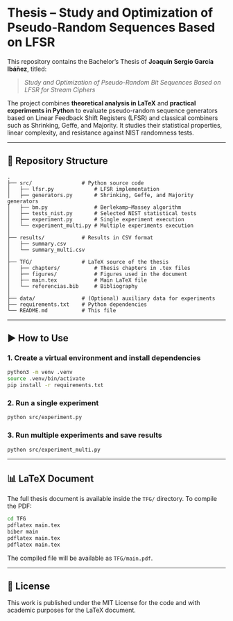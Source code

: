 # Thesis – Study and Optimization of Pseudo-Random Sequences Based on LFSR

This repository contains the Bachelor’s Thesis of **Joaquín Sergio García Ibáñez**, titled:

> *Study and Optimization of Pseudo-Random Bit Sequences Based on LFSR for Stream Ciphers*

The project combines **theoretical analysis in LaTeX** and **practical experiments in Python** to evaluate pseudo-random sequence generators based on Linear Feedback Shift Registers (LFSR) and classical combiners such as Shrinking, Geffe, and Majority.
It studies their statistical properties, linear complexity, and resistance against NIST randomness tests.

---

## 📂 Repository Structure

```
.
├── src/                # Python source code
│   ├── lfsr.py             # LFSR implementation
│   ├── generators.py       # Shrinking, Geffe, and Majority generators
│   ├── bm.py               # Berlekamp–Massey algorithm
│   ├── tests_nist.py       # Selected NIST statistical tests
│   ├── experiment.py       # Single experiment execution
│   └── experiment_multi.py # Multiple experiments execution
│
├── results/            # Results in CSV format
│   ├── summary.csv
│   └── summary_multi.csv
│
├── TFG/                # LaTeX source of the thesis
│   ├── chapters/           # Thesis chapters in .tex files
│   ├── figures/            # Figures used in the document
│   ├── main.tex            # Main LaTeX file
│   └── referencias.bib     # Bibliography
│
├── data/               # (Optional) auxiliary data for experiments
├── requirements.txt    # Python dependencies
└── README.md           # This file
```

---

## ▶️ How to Use

### 1. Create a virtual environment and install dependencies

```bash
python3 -m venv .venv
source .venv/bin/activate
pip install -r requirements.txt
```

### 2. Run a single experiment

```bash
python src/experiment.py
```

### 3. Run multiple experiments and save results

```bash
python src/experiment_multi.py
```

---

## 📊 LaTeX Document

The full thesis document is available inside the `TFG/` directory.
To compile the PDF:

```bash
cd TFG
pdflatex main.tex
biber main
pdflatex main.tex
pdflatex main.tex
```

The compiled file will be available as `TFG/main.pdf`.

---

## 📜 License

This work is published under the MIT License for the code and with academic purposes for the LaTeX document.